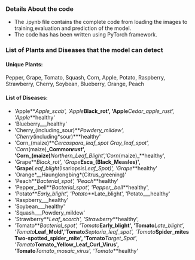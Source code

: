 <!-- @format -->

### Details About the code

- The .ipynb file contains the complete code from loading the images to training,evaluation and prediction of the model.<br/>
- The code has has been written using PyTorch framework.

### List of Plants and Diseases that the model can detect

#### Unique Plants:

Pepper, Grape, Tomato, Squash, Corn, Apple, Potato, Raspberry, Strawberry, Cherry, Soybean, Blueberry, Orange, Peach

#### List of Diseases:

- 'Apple**_Apple_scab', 'Apple_**Black_rot', 'Apple**_Cedar_apple_rust', 'Apple_**healthy'
- 'Blueberry\_\_\_healthy'
- 'Cherry\_(including_sour)**_Powdery_mildew', 'Cherry_(including*sour)***healthy'
- 'Corn\_(maize)**_Cercospora_leaf_spot Gray_leaf_spot', 'Corn_(maize)\_**Common*rust*', 'Corn\_(maize)**_Northern_Leaf_Blight','Corn_(maize)\_**healthy',
- 'Grape**_Black_rot', 'Grape_**Esca\_(Black_Measles)', 'Grape**_Leaf_blight_(Isariopsis*Leaf_Spot)', 'Grape***healthy'
- 'Orange*\_\_Haunglongbing*(Citrus_greening)'
- 'Peach**_Bacterial_spot', 'Peach_**healthy'
- 'Pepper,\_bell**_Bacterial_spot', 'Pepper,\_bell_**healthy',
- 'Potato**_Early_blight', 'Potato_**Late_blight', 'Potato\_\_\_healthy'
- 'Raspberry\_\_\_healthy'
- 'Soybean\_\_\_healthy'
- 'Squash\_\_\_Powdery_mildew'
- 'Strawberry**_Leaf_scorch', 'Strawberry_**healthy',
- 'Tomato**_Bacterial_spot', 'Tomato_**Early_blight', 'Tomato**_Late_blight', 'Tomato_**Leaf_Mold','Tomato**_Septoria_leaf_spot', 'Tomato_**Spider_mites Two-spotted_spider_mite', 'Tomato**_Target_Spot', 'Tomato_**Tomato_Yellow_Leaf_Curl_Virus', 'Tomato**_Tomato_mosaic_virus', 'Tomato_**healthy'
